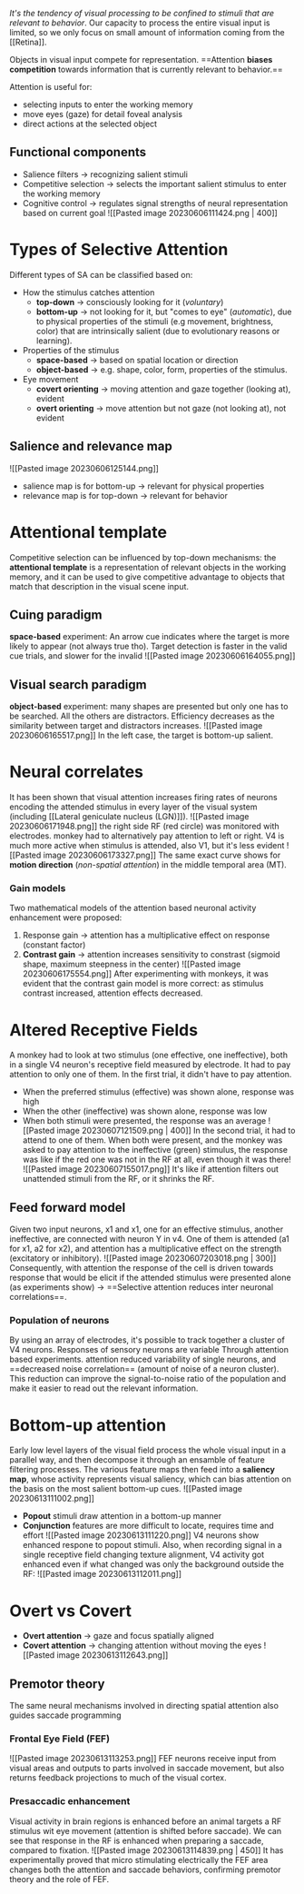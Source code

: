 _It's the tendency of visual processing to be confined to stimuli that are relevant to behavior_.
Our capacity to process the entire visual input is limited, so we only focus on small amount of information coming from the [[Retina]].

Objects in visual input compete for representation.
==Attention **biases competition** towards information that is currently relevant to behavior.==

Attention is useful for:
- selecting inputs to enter the working memory
- move eyes (gaze) for detail foveal analysis
- direct actions at the selected object
## Functional components
- Salience filters -> recognizing salient stimuli
- Competitive selection -> selects the important salient stimulus to enter the working memory
- Cognitive control -> regulates signal strengths of neural representation based on current goal 
![[Pasted image 20230606111424.png | 400]]
# Types of Selective Attention
Different types of SA can be classified based on:
- How the stimulus catches attention
	- **top-down** -> consciously looking for it (_voluntary_)
	- **bottom-up** -> not looking for it, but "comes to eye" (_automatic_), due to physical properties of the stimuli (e.g movement, brightness, color) that are intrinsically salient (due to evolutionary reasons or learning).
- Properties of the stimulus
	- **space-based** -> based on spatial location or direction
	- **object-based** -> e.g. shape, color, form, properties of the stimulus.
- Eye movement
	- **covert orienting** -> moving attention and gaze together (looking at), evident
	- **overt orienting** -> move attention but not gaze (not looking at), not evident
## Salience and relevance map
![[Pasted image 20230606125144.png]]
- salience map is for bottom-up -> relevant for physical properties
- relevance map is for top-down -> relevant for behavior
# Attentional template
Competitive selection can be influenced by top-down mechanisms: the **attentional template** is a representation of relevant objects in the working memory, and it can be used to give competitive advantage to objects that match that description in the visual scene input.
## Cuing paradigm
**space-based** experiment:
An arrow cue indicates where the target is more likely to appear (not always true tho). Target detection is faster in the valid cue trials, and slower for the invalid
![[Pasted image 20230606164055.png]]
## Visual search paradigm
**object-based** experiment:
many shapes are presented but only one has to be searched. All the others are distractors. Efficiency decreases as the similarity between target and distractors increases.
![[Pasted image 20230606165517.png]]
In the left case, the target is bottom-up salient.
# Neural correlates
It has been shown that visual attention increases firing rates of neurons encoding the attended stimulus in every layer of the visual system (including [[Lateral geniculate nucleus (LGN)]]).
![[Pasted image 20230606171948.png]]
the right side RF (red circle) was monitored with electrodes. monkey had to alternatively pay attention to left or right.
V4 is much more active when stimulus is attended, also V1, but it's less evident
![[Pasted image 20230606173327.png]]
The same exact curve shows for **motion direction** (_non-spatial attention_) in the middle temporal area (MT).
### Gain models
Two mathematical models of the attention based neuronal activity enhancement were proposed:
1) Response gain -> attention has a multiplicative effect on response (constant factor)
2) **Contrast gain** -> attention increases sensitivity to constrast (sigmoid shape, maximum steepness in the center)
![[Pasted image 20230606175554.png]]
After experimenting with monkeys, it was evident that the contrast gain model is more correct: as stimulus contrast increased, attention effects decreased.
# Altered Receptive Fields
A monkey had to look at two stimulus (one effective, one ineffective), both in a single V4 neuron's receptive field measured by electrode. It had to pay attention to only one of them. 
In the first trial, it didn't have to pay attention.
- When the preferred stimulus (effective) was shown alone, response was high
- When the other (ineffective) was shown alone, response was low
- When both stimuli were presented, the response was an average 
![[Pasted image 20230607121509.png | 400]]
In the second trial, it had to attend to one of them.
When both were present, and the monkey was asked to pay attention to the ineffective (green) stimulus, the response was like if the red one was not in the RF at all, even though it was there!
![[Pasted image 20230607155017.png]]
It's like if attention filters out unattended stimuli from the RF, or it shrinks the RF.

## Feed forward model
Given two input neurons, x1 and x1, one for an effective stimulus, another ineffective, are connected with neuron Y in v4.
One of them is attended (a1 for x1, a2 for x2), and attention has a multiplicative effect on the strength (excitatory or inhibitory).
![[Pasted image 20230607203018.png | 300]]
Consequently, with attention the response of the cell is driven towards response that would be elicit if the attended stimulus were presented alone (as experiments show) -> ==Selective attention reduces inter neuronal correlations==.
### Population of neurons
By using an array of electrodes, it's possible to track together a cluster of V4 neurons. Responses of sensory neurons are variable
Through attention based experiments. attention reduced variability of single neurons, and ==decreased noise correlation== (amount of noise of a neuron cluster). This reduction can improve the signal-to-noise ratio of the population and make it easier to read out the relevant information.

# Bottom-up attention
Early low level layers of the visual field process the whole visual input in a parallel way, and then decompose it through an ensamble of feature filtering processes.
The various feature maps then feed into a **saliency map**, whose activity represents visual saliency, which can bias attention on the basis on the most salient bottom-up cues.
![[Pasted image 20230613111002.png]]
- **Popout** stimuli draw attention in a bottom-up manner
- **Conjunction** features are more difficult to locate, requires time and effort
![[Pasted image 20230613111220.png]]
V4 neurons show enhanced respone to popout stimuli.
Also, when recording signal in a single receptive field changing texture alignment, V4 activity got enhanced even if what changed was only the background outside the RF:
![[Pasted image 20230613112011.png]]

# Overt vs Covert
- **Overt attention** -> gaze and focus spatially aligned
- **Covert attention** -> changing attention without moving the eyes
![[Pasted image 20230613112643.png]]
## Premotor theory
The same neural mechanisms involved in directing spatial attention also guides saccade programming
### Frontal Eye Field (FEF)
![[Pasted image 20230613113253.png]]
FEF neurons receive input from visual areas and outputs to parts involved in saccade movement, but also returns feedback projections to much of the visual cortex.
### Presaccadic enhancement
Visual activity in brain regions is enhanced before an animal targets a RF stimulus wit eye movement (attention is shifted before saccade).
We can see that response in the RF is enhanced when preparing a saccade, compared to fixation.
![[Pasted image 20230613114839.png | 450]]
It has experimentally proved that micro stimulating electrically the FEF area changes both the attention and saccade behaviors, confirming premotor theory and the role of FEF. 
